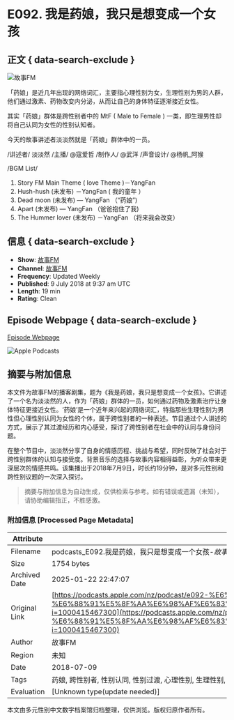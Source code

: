 # E092. 我是药娘，我只是想变成一个女孩

## 正文 { data-search-exclude }


![故事FM](/assets/artwork/1x1.gif)

「药娘」是近几年出现的网络词汇，主要指心理性别为女，生理性别为男的人群，他们通过激素、药物改变内分泌，从而让自己的身体特征逐渐接近女性。

其实「药娘」群体是跨性别者中的 MtF ( Male to Female ) 一类，即生理男性却将自己认同为女性的性别认知者。

今天的故事讲述者淡淡然就是「药娘」群体中的一员。

/讲述者/ 淡淡然  /主播/ @寇爱哲 /制作人/ @武洋 /声音设计/ @杨帆_阿猴

/BGM List/ 
01. Story FM Main Theme ( love Theme )－YangFan  
02. Hush-hush (未发布) －YangFan ( 我的童年 ）  
03. Dead moon (未发布) — YangFan （“药娘”)  
04. Apart (未发布) — YangFan （爸爸抱住了我)  
05. The Hummer lover (未发布) －YangFan （将来我会改变）

## 信息 { data-search-exclude }

- **Show**: [故事FM](https://podcasts.apple.com/nz/podcast/%E6%95%85%E4%BA%8Bfm/id1256399960)
- **Channel**: [故事FM](https://podcasts.apple.com/nz/channel/%E6%95%85%E4%BA%8Bfm/id6442730379)
- **Frequency**: Updated Weekly
- **Published**: 9 July 2018 at 9:37 am UTC
- **Length**: 19 min
- **Rating**: Clean

## Episode Webpage { data-search-exclude }

[Episode Webpage](https://hosting.wavpub.cn/storyfm/2018/07/09/e092-%e6%88%91%e6%98%af%e8%8d%af%e5%a8%98%ef%bc%8c%e6%88%91%e5%8f%aa%e6%98%af%e6%83%b3%e5%8f%98%e6%88%90%e4%b8%80%e4%b8%aa%e5%a5%b3%e5%ad%a9/)

![Apple Podcasts](/assets/app-icons/podcasts-icon_512.png)
<!-- tcd_original_link https://podcasts.apple.com/nz/podcast/e092-%E6%88%91%E6%98%AF%E8%8D%AF%E5%A8%98-%E6%88%91%E5%8F%AA%E6%98%AF%E6%83%B3%E5%8F%98%E6%88%90%E4%B8%80%E4%B8%AA%E5%A5%B3%E5%AD%A9/id1256399960?i=1000415467300 -->


## 摘要与附加信息

<!-- tcd_abstract -->
本文件为故事FM的播客剧集，题为《我是药娘，我只是想变成一个女孩》。它讲述了一个名为淡淡然的人，作为「药娘」群体的一员，如何通过药物及激素治疗让身体特征更接近女性。‘药娘’是一个近年来兴起的网络词汇，特指那些生理性别为男性但心理性别认同为女性的个体，属于跨性别者的一种表述。节目通过个人讲述的方式，展示了其过渡经历和内心感受，探讨了跨性别者在社会中的认同与身份问题。

在整个节目中，淡淡然分享了自身的情感历程、挑战与希望，同时反映了社会对于跨性别群体的认知与接受度。背景音乐的选择与故事内容相得益彰，为听众带来更深层次的情感共鸣。该集播出于2018年7月9日，时长约19分钟，是对多元性别和跨性别议题的一次深入探讨。
<!-- tcd_abstract_end -->

> 摘要与附加信息为自动生成，仅供检索与参考。如有错误或遗漏（未知），请协助编辑指正，不胜感激。

### 附加信息 [Processed Page Metadata]

| Attribute       | Value                                  |
|-----------------|----------------------------------------|
| Filename        | podcasts_E092.我是药娘，我只是想变成一个女孩-_故事FM_-_Apple_Podcasts.md                             |
| Size            | 1754 bytes                           |
| Archived Date   | 2025-01-22 22:47:07                             |
| Original Link   | [https://podcasts.apple.com/nz/podcast/e092-%E6%88%91%E6%98%AF%E8%8D%AF%E5%A8%98-%E6%88%91%E5%8F%AA%E6%98%AF%E6%83%B3%E5%8F%98%E6%88%90%E4%B8%80%E4%B8%AA%E5%A5%B3%E5%AD%A9/id1256399960?i=1000415467300](https://podcasts.apple.com/nz/podcast/e092-%E6%88%91%E6%98%AF%E8%8D%AF%E5%A8%98-%E6%88%91%E5%8F%AA%E6%98%AF%E6%83%B3%E5%8F%98%E6%88%90%E4%B8%80%E4%B8%AA%E5%A5%B3%E5%AD%A9/id1256399960?i=1000415467300)                       |
| Author          | 故事FM                               |
| Region          | 未知                               |
| Date            | 2018-07-09                                 |
| Tags            | 药娘, 跨性别者, 性别认同, 性别过渡, 心理性别, 生理性别, 故事FM, 淡淡然, 个人经历, 社会认同, 多元性别, LGBTQ+                                 |
| Evaluation            | [Unknown type(update needed)]                                 |
<!-- tcd_table_end -->

本文由多元性别中文数字档案馆归档整理，仅供浏览。版权归原作者所有。
